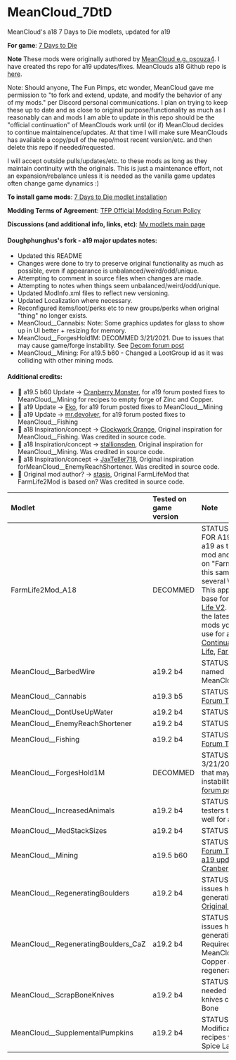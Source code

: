 # MeanCloud_7DtD
MeanCloud's a18 7 Days to Die modlets, updated for a19

**For game**: [7 Days to Die](https://7daystodie.com)

**Note**
These mods were originally authored by [MeanCloud  e.g. psouza4](https://community.7daystodie.com/profile/9310-psouza4). I have created ths repo for a19 updates/fixes.  MeanClouds a18 Github repo is [here](https://github.com/psouza4/MeanCloud_7DtD).

Note: Should anyone, The Fun Pimps, etc wonder, MeanCloud gave me permission to "to fork and extend, update, and modify the behavior of any of my mods." per Discord personal communications. I plan on trying to keep these up to date and as close to original purpose/functionality as much as I reasonably can and mods I am able to update in this repo should be the "official continuation" of MeanClouds work until (or if) MeanCloud decides to continue maintainence/updates.  At that time I will make sure MeanClouds has available a copy/pull of the repo/most recent version/etc. and then delete this repo if needed/requested.

I will accept outside pulls/updates/etc. to these mods as long as they maintain continuity with the originals.  This is just a maintenance effort, not an expansion/rebalance unless it is needed as the vanilla game updates often change game dynamics :)

**To install game mods**: [7 Days to Die modlet installation](https://gist.github.com/doughphunghus/a1907c5f63b5fe79bd823965328f25bf)

**Modding Terms of Agreement**: [TFP Official Modding Forum Policy ](https://community.7daystodie.com/topic/4189-tfp-official-modding-forum-policy/)

**Discussions (and additional info, links, etc)**: [My modlets main page](https://community.7daystodie.com/topic/17197-doughs-modlets)

#### Doughphunghus's fork - a19 major updates notes:
- Updated this README
- Changes were done to try to preserve original functionality as much as possible, even if appearance is unbalanced/weird/odd/unique.
- Attempting to comment in source files when changes are made.
- Attempting to notes when things seem unbalanced/weird/odd/unique.
- Updated ModInfo.xml files to reflect new versioning.
- Updated Localization where necessary.
- Reconfigured items/loot/perks etc to new groups/perks when original "thing" no longer exists.
- MeanCloud__Cannabis: Note: Some graphics updates for glass to show up in UI better + resizing for memory.
- MeanCloud__ForgesHold1M: DECOMMED 3/21/2021. Due to issues that may cause game/forge instability. See [Decom forum post](https://community.7daystodie.com/topic/17197-doughs-modlets/?do=findComment&comment=423131)
- MeanCloud__Mining: For a19.5 b60 - Changed a LootGroup id as it was colliding with other mining mods.

#### Additional credits:
- :clap: a19.5 b60 Update -> [Cranberry Monster](https://community.7daystodie.com/profile/78257-cranberry-monster/), for a19 forum posted fixes to MeanCloud__Mining for recipes to empty forge of Zinc and Copper.
- :clap: a19 Update -> [Eko](https://community.7daystodie.com/profile/6168-eko/), for a19 forum posted fixes to MeanCloud__Mining
- :clap: a19 Update -> [mr.devolver](https://community.7daystodie.com/profile/2392-mrdevolver/), for a19 forum posted fixes to MeanCloud__Fishing
- :clap: a18 Inspiration/concept -> [Clockwork Orange](https://community.7daystodie.com/profile/13959-clockwork-orange/), Original inspiration for MeanCloud__Fishing. Was credited in source code.
- :clap: a18 Inspiration/concept -> [stallionsden](https://community.7daystodie.com/profile/3039-stallionsden/), Original inspiration for MeanCloud__Mining. Was credited in source code.
- :clap: a18 Inspiration/concept -> [JaxTeller718](https://community.7daystodie.com/profile/13251-jaxteller718/), Original inspiration forMeanCloud__EnemyReachShortener. Was credited in source code.
- :clap: Original mod author? -> [stasis](https://community.7daystodie.com/profile/48364-stasis78/), Original FarmLifeMod that FarmLife2Mod is based on? Was credited in source code.

| Modlet | Tested on game version  | Note |
| :------------ | :------------- | :------------- |
| FarmLife2Mod_A18 | DECOMMED | STATUS: DECOMMED. NOT FOR A19. Will not convert to a19 as this is a very large mod and others are working on "Farm Life" mods from this same source. There are several WIP/not maintained. This appears to be the older base for MeanClouds [Farm Life V2](https://community.7daystodie.com/topic/12332-farm-life-v2). This appears to be the latest maintained farming mods you should probably use for a19+: [Farmlife v3 Continuation of Stasis Farm Life](https://community.7daystodie.com/topic/18440-modlet-farmlifev3-continuation-of-stasis-farm-life-mod-184), [Farm Life Revisited](https://community.7daystodie.com/topic/23943-farm-life-revisited/)|
| MeanCloud__BarbedWire | a19.2 b4 | STATUS: Works. Originally named MeanCloud__BarbedWireA18 |
| MeanCloud__Cannabis | a19.3 b5 | STATUS: Works. [Original Forum Thread](https://community.7daystodie.com/topic/15554-meanclouds-cannabis-modlet-a18/)|
| MeanCloud__DontUseUpWater | a19.2 b4 | STATUS: Works. |
| MeanCloud__EnemyReachShortener | a19.2 b4 | STATUS: Works. |
| MeanCloud__Fishing | a19.2 b4 | STATUS: Works. [Original Forum Thread](https://community.7daystodie.com/topic/14889-meanclouds-fishing-modlet-a18/)|
| MeanCloud__ForgesHold1M | DECOMMED | STATUS: DECOMMED 3/21/2021. Due to issues that may cause game/forge instability in a19. See [Decom forum post](https://community.7daystodie.com/topic/17197-doughs-modlets/?do=findComment&comment=423131)|
| MeanCloud__IncreasedAnimals | a19.2 b4 | STATUS: Works. Need testers to validate it works well for all biomes.|
| MeanCloud__MedStackSizes | a19.2 b4 | STATUS: Works. |
| MeanCloud__Mining | a19.5 b60 | STATUS: Works. [Original Forum Thread](https://community.7daystodie.com/topic/15288-meanclouds-mining-modlet-a18-with-copper-zinc-and-excavators/). Applied [Eko's a19 updates](https://community.7daystodie.com/topic/15288-meanclouds-mining-modlet-a18-with-copper-zinc-and-excavators/?do=findComment&comment=381672) Applied [Cranberry Monster's updates](https://community.7daystodie.com/topic/24535-adding-new-materials-as-forge-inputs-through-xml/?do=findComment&comment=432367)|
| MeanCloud__RegeneratingBoulders | a19.2 b4 | STATUS: ISSUES? May have issues halting RWG world generation? - Need testers! [Original Forum Thread](https://community.7daystodie.com/topic/14622-regenerating-boulders-modlet/)|
| MeanCloud__RegeneratingBoulders_CaZ | a19.2 b4 | STATUS: ISSUES? May have issues halting RWG world generation? - Need testers! Required mod: MeanCloud__Mining. Adds Copper and Zinc regenerating boulders |
| MeanCloud__ScrapBoneKnives | a19.2 b4 | STATUS: Works. May not be needed fo a19+ as Bone knives can be scrapped to Bone |
| MeanCloud__SupplementalPumpkins | a19.2 b4 | STATUS: Works. Modifications to pumpkin recipes with added Pumpkin Spice Latte recipe |
